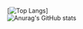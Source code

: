 [![Top Langs](https://github-readme-stats.vercel.app/api/top-langs/?username=DYPIXY&langs_count=14&count_private=true)]
<br>
![Anurag's GitHub stats](https://github-readme-stats.vercel.app/api?username=DYPIXY&count_private=true&show_icons=true&theme=radical)
